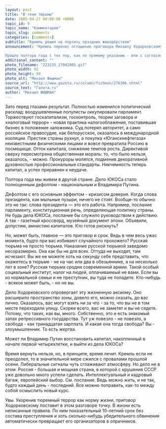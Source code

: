 ```yaml
---
layout: post
title: "В тени тюрьмы"
date: 2005-04-27 00:00:00 +0000
topic_id: 9
topic_name: "Комментарии"
topic_slug: comments
categories: [comments]
subtitle: "Кремль решил не портить праздник живодёрством"
announcement: "Кремль перенес оглашение приговора Михаилу Ходорковскому и Платону Лебедеву. Решили не портить праздник живодерством.

Прошло полтора года с тех пор, как по прямому указанию - или с согласия - президента Путина спецназовцы ФСБ в масках арестовали Ходорковского. Рассказывают, к президенту тогда пришел генпрокурор Устинов, и он кивнул: «Действуйте по закону». До сих пор нет полной ясности, почему. Потому ли, как рассказывает Леонид Невзлин, что Ходорковский «им залез в карман», спросив, почему государство так задорого купило «Северную нефть»? Или опасаясь его политических амбиций? Или вовлекшись в заговор окружения с целью грабежа? Или просто из личной ненависти? Или чтобы установить новый порядок?"
additional_content: ""
photo_filename: "223235_27042005.gif"
photo_width: 92
photo_height: 99
photo_alt: "Михаил Фишман"
source_url: "http://www.gazeta.ru/column/fishman/276306.shtml"
source_text: "Газета.ru"
author: "Михаил ФИШМАН"
---
```

Зато перед глазами результат. Полностью изменился политический расклад: воодушевленные популисты оккупировали парламент. Торжествуют госкапитализм, госконтроль, теории заговора и «налоговый террор» - новая практика налогооблажения, поставившая бизнес в положение заложника. Суд потерял авторитет, а само российское правосудие, как белорусское, оказалось в международной изоляции. Престиж страны рухнул, а покупка «Юганскнефтегаза» неизвестными физическими лицами и вовсе превратила Россию в посмешище. Отток капитала, снижение темпов роста. Директивой сверху пересмотрена общественная мораль: то, что было нельзя, оказалось, - можно. Прокуроры молятся, подменив декоративной духовностью профессиональные стандарты. Никчемность теперь капитал, а успех приравнен к неудаче.

Полтора года мы живем в другой стране. Дело ЮКОСа стало полноценным дефолтом - национальным и Владимира Путина.


Дефолтом с его основным эффектом - кризисом доверия. Когда слова президента, как мыльные пузыри, ничего не стоят. Вообще-то обычно это не так: слова президента &mdash; это его работа. Например, послание парламенту, конституционная речь, определяющая политику страны. Не будь дела ЮКОСа, послание бы служило руководством к действию. А так - газетный кроссворд, музейный документ эпохи. Объявили, допустим, амнистию капиталов. Кто готов рискнуть?

Но, может быть, главное &mdash; это приговор и срок. Ведь в чем весь ужас момента, будто при вас избивают случайного прохожего? Русская тюрьма не просто тюрьма. Наказание русской тюрьмой заведомо несоразмерно. Она как бы не для всех. Оттуда не выходят, там исчезают. Вы же не можете хоть на секунду себе представить, что окажетесь в тюрьме - не на час или два в обезьяннике, а на несколько лет в зоне? Русская тюрьма сродни современной армии. Такой особый социальный институт, налог на людей, оплачиваемый не вами. Если вы из нормальной семьи и не преступник, вы туда не попадете. Кто-нибудь - всякое может быть, - но не вы.

Дело Ходорковского опровергает эту жизненную аксиому. Оно расширило пространство зоны, довело его, можно сказать, до вас лично. Оказалось, вас могут взять ни за что - за то, что вы не в том месте переходили улицу. Скорее всего, вас не заметят и вы не сядете. Потому, что таких, как вы, много. Собственно, это и есть знакомый запах репрессивного государства. Тут уж повезло - не повезло, а свобода - как тринадцатая зарплата. И какая она тогда свобода? Вы - злоумышленник. То есть жертва.

Может ли Владимир Путин восстановить капитал, накопленный в начале первой четырехлетки, и выйти из дела ЮКОСа?


Время вернуть нельзя, но, в принципе, время лечит. Кремль если не преодолел, то в значительной мере сжился с провалами прошлой осени. Либеральные сигналы чуть сглаживают атмосферу. Но дело не в этом. Россия - большая и мощная страна, в которой с крушения СССР уже довольно много успели сделать. Интеллектуальный и кадровый багаж, европейский выбор. См. послание. Ведь можно жить, и не так, будто каждый день - последний. Все можно поправить, как-то между собой осмыслить новый курс.

Увы. Укоренив тюремный террор как норму жизни, приговор Ходорковскому поставит в этом разговоре точку. В жизни есть неписанные правила. По ним показательный 10-летний срок без состава преступления и хоть сколько-нибудь убедительного обвинения автоматически превращает его организаторов в опричников.
